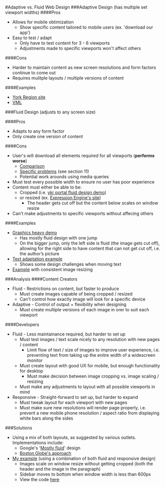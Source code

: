 #Adaptive vs. Fluid Web Design
###Adaptive Design (has multiple set viewport widths) 
####Pros
* Allows for mobile obtimization
  * Show specific content tailored to mobile users (ex. 'download our app')
* Easy to test / adapt
    * Only have to test content for 3 - 6 viewports
    * Adjustments made to specific viewports won't affect others

####Cons
* Harder to maintain content as new screen resolutions and form factors continue to come out
* Requires mulitple layouts / multiple versions of content

####Examples
* [York Region site](http://york.ca)
* [VML](http://www.vml.com/)

###Fluid Design  (adjusts to any screen size)

####Pros
* Adapts to any form factor
* Only create one version of content

####Cons
* User's will download all elements required for all viewports (**performs worse**)
  * [Comparison](http://studio.uxpin.com/blog/responsive-vs-adaptive-design-whats-best-choice-designers/)
  * [Specific problems](http://www.bypeople.com/responsive-design-problems/) (see section 11)
  * Potential work arounds using media queries
* Must test every possible width to ensure no user has poor experience
* Content must either be able to be:
  * Cropped (i.e. [ykr portal fluid design demo](http://ykr-dev-portal4.devyork.ca:10039/wps/portal/ctcdemo/About/!ut/p/z1/tZNdb4IwFIb_CrvgkvTUAuIlLtmcEbKp27Q3pkDBTlsQq3H79ZbEZLsRZ-Z61eY85z0fzYsomiGq2F4UTItSsbV5z6m_mAC4_T4O4bEPGJ56OH6IvQgTH9B7G-C9-IieD4-Ih94QRTRVutJLNE91amVcljZ835al5DZUdVnUTNqQ8a0olKVrlq4MVirNlbZht-W1xQ8VrwVXKbdOWL5TGZOGYOttU6hKRWbKBFng4Zw5uJsRx-32sJPwJHACxpIM93yPu7h9sKZz-ofFNECTD2dO2OTTthLu2D8BLRqtCh4hFwDze3MzRfcHMJwSAzz7UTQGAhijyZVrbRccdG4tCDcWxLfuEJOrBYeXTGVc26mj-6gwskwvHaHyEs1-4xGTKT42GxoaUzbeOmg0-19XVvJVBuRTOKvx4GuaS7mIY4clARBvvR-Fd0eCOGcV/dz/d5/L2dBISEvZ0FBIS9nQSEh/))
  * or resized (ex. [Expression Engine's site](https://ellislab.com/expressionengine))
    * The header gets cut off but the content below scales on window resize 
* Can't make adjustments to specific viewports without affecing others

####Examples
* [Graphics heavy demo](http://hoovermason.com/#/)
  * Has mostly fluid design with one jump
  * On the bigger jump, only the left side is fluid (the image gets cut off), allowing for the right side to have content that can not get cut off, i.e. the author’s picture 
* [Text adaptation example](http://www.highresolution.info/webdesign/sandbox/yaml_grids.html)
  * Shows some design challenges when moving text
* [Example](http://upstatement.com/) with consistent image resizing

###Analysis
####Content Creators
* Fluid - Restrictions on content, but faster to produce
  * Must create images capable of being cropped / resized
  * Can't control how exactly image will look for a specific device 
* Adaptive - Control of output + flexibility when designing
  * Must create multiple versions of each image in orer to suit each viewport

####Developers
* Fluid - Less maintainance required, but harder to set up
  * Must test images / text scale nicely to any resolution with new pages / content
    * Limit flow of text / size of images to improve user experience, i.e. preventing text from taking up the enitre width of a widescreen monitor
  * Must create layout with good UX for mobile, but enough functionality for desktop
    * Must make decision between image cropping vs. image scaling / resizing
  * Must make any adjustments to layout with all possible viewports in mind
* Responsive - Straight-forward to set up, but harder to expand
  * Must tweak layout for each viewport with new pages
  * Must make sure new resolutions will render page properly, i.e. prevent a new mobile phone resolution / aspect ratio from displaying white bars along the sides

###Solutions
* Using a mix of both layouts, as suggested by various outlets. Implementations include:
  * Google's '[Mostly fluid](https://developers.google.com/web/fundamentals/design-and-ui/responsive/patterns/mostly-fluid?hl=en)' design
  * [Boston Globe's approach](http://upstatement.com/blog/2012/01/how-to-approach-a-responsive-design/)
* [My example](https://b6ed4c3b83435ede471472942e6392f1667cc0d2.googledrive.com/host/0B8Lpd3aKTxDRYlYzVW5nZkdFNlU/) (using a combination of both fluid and responsive design)
  * Images scale on window resize without getting cropped (both the header and the image in the paragraph)
  * Sidebar moves to bottom when window width is less than 600px
  * View the code [here](https://github.com/Bimde/Responsive-Web-Design/blob/master/Responsive%20%2B%20Fluid%20Web%20Design.html)
